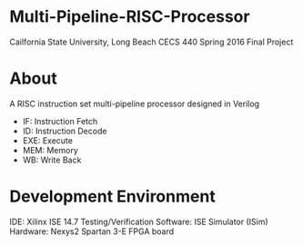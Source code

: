 # Multi-Pipeline-RISC-Processor
Cailfornia State University, Long Beach CECS 440 Spring 2016 Final Project

# About
A RISC instruction set multi-pipeline processor designed in Verilog

* IF: Instruction Fetch
* ID: Instruction Decode
* EXE: Execute
* MEM: Memory
* WB: Write Back

# Development Environment
IDE: Xilinx ISE 14.7
Testing/Verification Software: ISE Simulator (ISim)
Hardware: Nexys2 Spartan 3-E FPGA board
